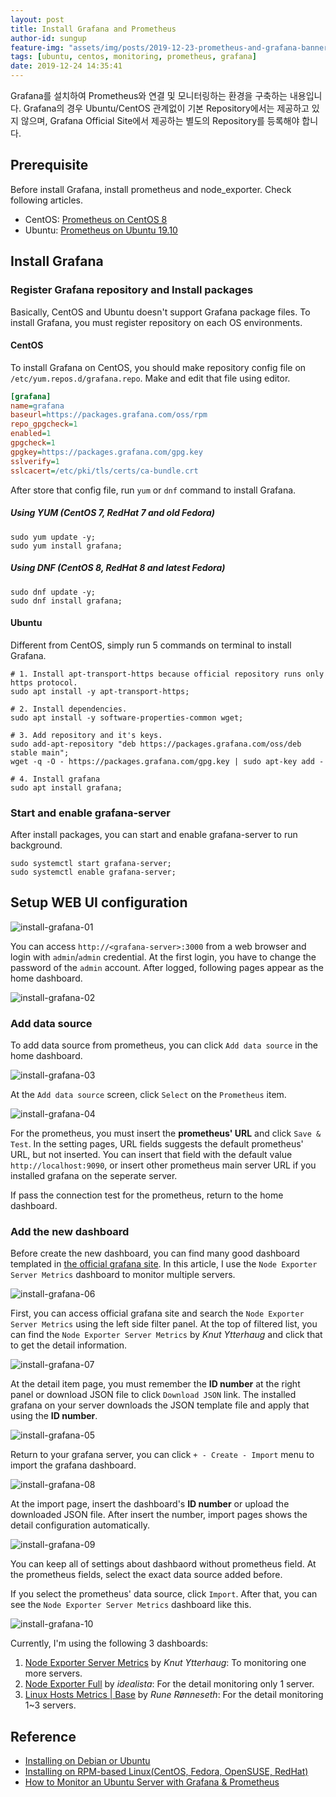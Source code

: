 ```yaml
---
layout: post
title: Install Grafana and Prometheus 
author-id: sungup
feature-img: "assets/img/posts/2019-12-23-prometheus-and-grafana-banner.jpeg"
tags: [ubuntu, centos, monitoring, prometheus, grafana]
date: 2019-12-24 14:35:41
---
```


Grafana를 설치하여 Prometheus와 연결 및 모니터링하는 환경을 구축하는 내용입니다. Grafana의 경우 Ubuntu/CentOS
관계없이 기본 Repository에서는 제공하고 있지 않으며, Grafana Official Site에서 제공하는 별도의 Repository를
등록해야 합니다.

## Prerequisite

Before install Grafana, install prometheus and node_exporter. Check following
articles.

- CentOS: [Prometheus on CentOS 8](/2019/12/23/Prometheus-on-CentOS8.html)
- Ubuntu: [Prometheus on Ubuntu 19.10](/2019/12/24/Prometheus-on-Ubuntu19.10.html)

## Install Grafana

### Register Grafana repository and Install packages

Basically, CentOS and Ubuntu doesn't support Grafana package files. To install
Grafana, you must register repository on each OS environments.

#### CentOS

To install Grafana on CentOS, you should make repository config file on
`/etc/yum.repos.d/grafana.repo`. Make and edit that file using editor.

```ini
[grafana]
name=grafana
baseurl=https://packages.grafana.com/oss/rpm
repo_gpgcheck=1
enabled=1
gpgcheck=1
gpgkey=https://packages.grafana.com/gpg.key
sslverify=1
sslcacert=/etc/pki/tls/certs/ca-bundle.crt
```

After store that config file, run `yum` or `dnf` command to install Grafana.

##### Using YUM (CentOS 7, RedHat 7 and old Fedora)

```shell
sudo yum update -y;
sudo yum install grafana;
```

##### Using DNF (CentOS 8, RedHat 8 and latest Fedora)

```shell
sudo dnf update -y;
sudo dnf install grafana;
```

#### Ubuntu

Different from CentOS, simply run 5 commands on terminal to install Grafana.

```shell
# 1. Install apt-transport-https because official repository runs only https protocol.
sudo apt install -y apt-transport-https;

# 2. Install dependencies.
sudo apt install -y software-properties-common wget;

# 3. Add repository and it's keys.
sudo add-apt-repository "deb https://packages.grafana.com/oss/deb stable main";
wget -q -O - https://packages.grafana.com/gpg.key | sudo apt-key add -

# 4. Install grafana
sudo apt install grafana;
```

### Start and enable grafana-server

After install packages, you can start and enable grafana-server to run
background.

```shell
sudo systemctl start grafana-server;
sudo systemctl enable grafana-server;
```

## Setup WEB UI configuration

![install-grafana-01]

You can access `http://<grafana-server>:3000` from a web browser and login with
`admin`/`admin` credential. At the first login, you have to change the password
of the `admin` account. After logged, following pages appear as the home
dashboard.

![install-grafana-02]

### Add data source

To add data source from prometheus, you can click `Add data source` in the
home dashboard.

![install-grafana-03]

At the `Add data source` screen, click `Select` on the `Prometheus` item.

![install-grafana-04]

For the prometheus, you must insert the **prometheus' URL** and click
`Save & Test`. In the setting pages, URL fields suggests the default
prometheus' URL, but not inserted. You can insert that field with the default
value `http://localhost:9090`, or insert other prometheus main server URL if
you installed grafana on the seperate server.

If pass the connection test for the prometheus, return to the home dashboard.

### Add the new dashboard

Before create the new dashboard, you can find many good dashboard templated
in [the official grafana site](https://grafana.com/grafana/dashboards). In this
article, I use the `Node Exporter Server Metrics` dashboard to monitor multiple
servers.

![install-grafana-06]

First, you can access official grafana site and search the
`Node Exporter Server Metrics` using the left side filter panel. At the top
of filtered list, you can find the `Node Exporter Server Metrics` by
*Knut Ytterhaug* and click that to get the detail information.

![install-grafana-07]

At the detail item page, you must remember the **ID number** at the right
panel or download JSON file to click `Download JSON` link. The installed
grafana on your server downloads the JSON template file and apply that using
the **ID number**.

![install-grafana-05]

Return to your grafana server, you can click `+ - Create - Import` menu to
import the grafana dashboard.

![install-grafana-08]

At the import page, insert the dashboard's **ID number** or upload the
downloaded JSON file. After insert the number, import pages shows the detail
configuration automatically.

![install-grafana-09]

You can keep all of settings about dashbaord without prometheus field. At the
prometheus fields, select the exact data source added before.

If you select the prometheus' data source, click `Import`. After that, you can
see the `Node Exporter Server Metrics` dashboard like this.

![install-grafana-10]

Currently, I'm using the following 3 dashboards:

1. [Node Exporter Server Metrics](https://grafana.com/grafana/dashboards/405)
   by *Knut Ytterhaug*: To monitoring one more servers.
2. [Node Exporter Full](https://grafana.com/grafana/dashboards/1860)
   by *idealista*: For the detail monitoring only 1 server.
3. [Linux Hosts Metrics | Base](https://grafana.com/grafana/dashboards/10180)
   by *Rune Rønneseth*: For the detail monitoring 1~3 servers.

## Reference

- [Installing on Debian or Ubuntu](https://grafana.com/docs/grafana/latest/installation/debian/)
- [Installing on RPM-based Linux(CentOS, Fedora, OpenSUSE, RedHat)](https://grafana.com/docs/grafana/latest/installation/rpm/)
- [How to Monitor an Ubuntu Server with Grafana & Prometheus](https://oastic.com/how-to-monitor-an-ubuntu-server-with-grafana-prometheus/)

[install-grafana-01]: /assets/img/posts/2019-12-24-install-grafana-01.png
[install-grafana-02]: /assets/img/posts/2019-12-24-install-grafana-02.png
[install-grafana-03]: /assets/img/posts/2019-12-24-install-grafana-03.png
[install-grafana-04]: /assets/img/posts/2019-12-24-install-grafana-04.png
[install-grafana-05]: /assets/img/posts/2019-12-24-install-grafana-05.png
[install-grafana-06]: /assets/img/posts/2019-12-24-install-grafana-06.png
[install-grafana-07]: /assets/img/posts/2019-12-24-install-grafana-07.png
[install-grafana-08]: /assets/img/posts/2019-12-24-install-grafana-08.png
[install-grafana-09]: /assets/img/posts/2019-12-24-install-grafana-09.png
[install-grafana-10]: /assets/img/posts/2019-12-24-install-grafana-10.png
